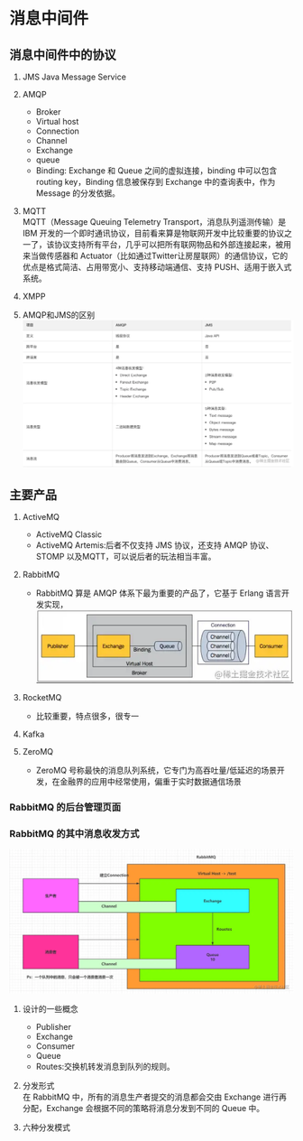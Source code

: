 # 消息中间件

## 消息中间件中的协议
1. JMS Java Message Service
2. AMQP
	- Broker
	- Virtual host
	- Connection
	- Channel
	- Exchange
	- queue
	- Binding: Exchange 和 Queue 之间的虚拟连接，binding 中可以包含 routing key，Binding 信息被保存到 Exchange 中的查询表中，作为 Message 的分发依据。

3. MQTT   
	MQTT（Message Queuing Telemetry Transport，消息队列遥测传输）是 IBM 开发的一个即时通讯协议，目前看来算是物联网开发中比较重要的协议之一了，该协议支持所有平台，几乎可以把所有联网物品和外部连接起来，被用来当做传感器和 Actuator（比如通过Twitter让房屋联网）的通信协议，它的优点是格式简洁、占用带宽小、支持移动端通信、支持 PUSH、适用于嵌入式系统。
4. XMPP    

5. AMQP和JMS的区别
![](imgs/1.awebp)

## 主要产品
1. ActiveMQ  
	- ActiveMQ Classic
	- ActiveMQ Artemis:后者不仅支持 JMS 协议，还支持 AMQP 协议、STOMP 以及MQTT，可以说后者的玩法相当丰富。
2. RabbitMQ
	- RabbitMQ 算是 AMQP 体系下最为重要的产品了，它基于 Erlang 语言开发实现，
	![](imgs/2.awebp)

3. RocketMQ
	- 比较重要，特点很多，很专一

4. Kafka
5. ZeroMQ
	- ZeroMQ 号称最快的消息队列系统，它专门为高吞吐量/低延迟的场景开发，在金融界的应用中经常使用，偏重于实时数据通信场景

### RabbitMQ 的后台管理页面
### RabbitMQ 的其中消息收发方式
![](imgs/4.awebp)

1. 设计的一些概念
	- Publisher
	- Exchange
	- Consumer
	- Queue
	- Routes:交换机转发消息到队列的规则。

2. 分发形式    
在 RabbitMQ 中，所有的消息生产者提交的消息都会交由 Exchange 进行再分配，Exchange 会根据不同的策略将消息分发到不同的 Queue 中。    

3. 六种分发模式

